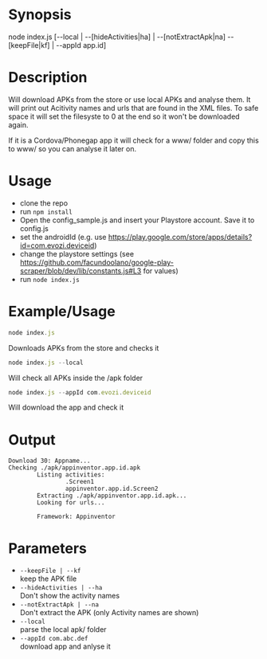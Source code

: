 # Synopsis
node index.js [--local | --[hideActivities|ha] | --[notExtractApk|na] --[keepFile|kf] | --appId app.id]

# Description
Will download APKs from the store or use local APKs and analyse them.
It will print out Acitivity names and urls that are found in the XML files.
To safe space it will set the filesyste to 0 at the end so it won't be downloaded again.

If it is a Cordova/Phonegap app it will check for a www/ folder and copy this to www/ so you can analyse it later on.

# Usage
* clone the repo
* run `npm install`
* Open the config_sample.js and insert your Playstore account. Save it to config.js
* set the androidId (e.g. use https://play.google.com/store/apps/details?id=com.evozi.deviceid)
* change the playstore settings (see https://github.com/facundoolano/google-play-scraper/blob/dev/lib/constants.js#L3 for values)
* run `node index.js`


# Example/Usage
```javascript
node index.js
```
Downloads APKs from the store and checks it

```javascript
node index.js --local
```

Will check all APKs inside the /apk folder

```javascript
node index.js --appId com.evozi.deviceid
```

Will download the app and check it

# Output
```
Download 30: Appname...
Checking ./apk/appinventor.app.id.apk
        Listing activities:
                .Screen1
                appinventor.app.id.Screen2
        Extracting ./apk/appinventor.app.id.apk...
        Looking for urls...

        Framework: Appinventor
```

# Parameters
* `--keepFile | --kf`<br>keep the APK file
* `--hideActivities | --ha`<br>Don't show the activity names
* `--notExtractApk | --na`<br>Don't extract the APK (only Activity names are shown)
* `--local`<br>parse the local apk/ folder
* `--appId com.abc.def`<br>download app and anlyse it

